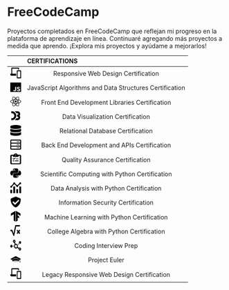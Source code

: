 # FreeCodeCamp

Proyectos completados en FreeCodeCamp que reflejan mi progreso en la plataforma de aprendizaje en línea. Continuaré agregando más proyectos a medida que aprendo. ¡Explora mis proyectos y ayúdame a mejorarlos!

| | CERTIFICATIONS |  
|:--|:--|
| <div align="center"><img src="resources/01.svg" width="25" height="25"/></div> | <div align="center">Responsive Web Design Certification</div> |
|<div align="center"><img src="resources/02.svg" width="25" height="25"/></div>|<div align="center">JavaScript Algorithms and Data Structures Certification</div>|       
|<div align="center"><img src="resources/03.svg" width="25" height="25"/></div> |<div align="center">Front End Development Libraries Certification</div>|              
|<div align="center"><img src="resources/04.svg" width="25" height="25"/></div>|<div align="center">Data Visualization Certification</div>|                  |       
|<div align="center"><img src="resources/05.svg" width="25" height="25"/></div> |<div align="center">Relational Database Certification</div>|              
|<div align="center"><img src="resources/06.svg" width="25" height="25"/></div>|<div align="center">Back End Development and APIs Certification</div>|
|<div align="center"><img src="resources/07.svg" width="25" height="25"/></div>|<div align="center">Quality Assurance Certification</div>|
|<div align="center"><img src="resources/08.svg" width="25" height="25"/></div>|<div align="center">Scientific Computing with Python Certification</div>|           
|<div align="center"><img src="resources/09.svg" width="25" height="25"/></div>|<div align="center">Data Analysis with Python Certification</div>| 
|<div align="center"><img src="resources/10.svg" width="25" height="25"/></div>|<div align="center">Information Security Certification</div>|
|<div align="center"><img src="resources/11.svg" width="25" height="25"/></div>|<div align="center">Machine Learning with Python Certification</div>|    
|<div align="center"><img src="resources/12.svg" width="25" height="25"/></div>|<div align="center">College Algebra with Python Certification</div>|
|<div align="center"><img src="resources/13.svg" width="25" height="25"/></div>|<div align="center">Coding Interview Prep</div>|
|<div align="center"><img src="resources/14.svg" width="25" height="25"/></div>|<div align="center">Project Euler</div>|    
|<div align="center"><img src="resources/15.svg" width="25" height="25"/></div>|<div align="center">Legacy Responsive Web Design Certification</div>|
